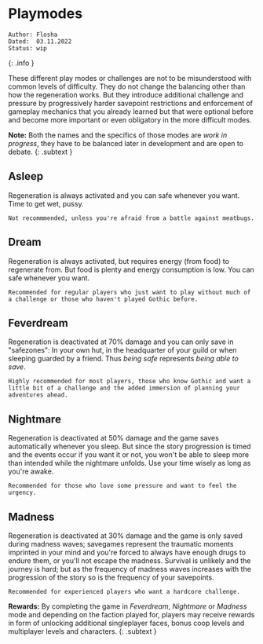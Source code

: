 # Playmodes

```
Author: Flosha
Dated:  03.11.2022
Status: wip
```
{: .info } 

These different play modes or challenges are not to be misunderstood with common levels of difficulty. They do not change the balancing other than how the regeneration works. But they introduce additional challenge and pressure by progressively harder savepoint restrictions and enforcement of gameplay mechanics that you already learned but that were optional before and become more important or even obligatory in the more difficult modes. 

**Note:** Both the names and the specifics of those modes are *work in progress*, they have to be balanced later in development and are open to debate. 
{: .subtext }

## Asleep 
Regeneration is always activated and you can safe whenever you want. Time to get wet, pussy. 
```
Not recommmended, unless you're afraid from a battle against meatbugs.
```

## Dream
Regeneration is always activated, but requires energy (from food) to regenerate from. But food is plenty and energy consumption is low. You can safe whenever you want. 
```
Recommended for regular players who just want to play without much of a challenge or those who haven't played Gothic before.
```

## Feverdream 
Regeneration is deactivated at 70% damage and you can only save in "safezones": In your own hut, in the headquarter of your guild or when sleeping guarded by a friend. Thus *being safe* represents *being able to save*. 
```
Highly recommended for most players, those who know Gothic and want a little bit of a challenge and the added immersion of planning your adventures ahead.
```

## Nightmare
Regeneration is deactivated at 50% damage and the game saves automatically whenever you sleep. But since the story progression is timed and the events occur if you want it or not, you won't be able to sleep more than intended while the nightmare unfolds. Use your time wisely as long as you're awake. 
```
Recommended for those who love some pressure and want to feel the urgency.
```

## Madness 
Regeneration is deactivated at 30% damage and the game is only saved during madness waves; savegames represent the traumatic moments imprinted in your mind and you're forced to always have enough drugs to endure them, or you'll not escape the madness. Survival is unlikely and the journey is hard; but as the frequency of madness waves increases with the progression of the story so is the frequency of your savepoints. 
```
Recommended for experienced players who want a hardcore challenge.
```

**Rewards:** By completing the game in *Feverdream*, *Nightmare* or *Madness* mode and depending on the faction played for, players may receive rewards in form of unlocking additional singleplayer faces, bonus coop levels and multiplayer levels and characters.
{: .subtext }


<style>
    main {
        background: url("/_img/bg/code.jpg");
        background-position: top right;
        background-size: 70%;
        background-repeat: no-repeat;
        width: 100%;
    }
</style>